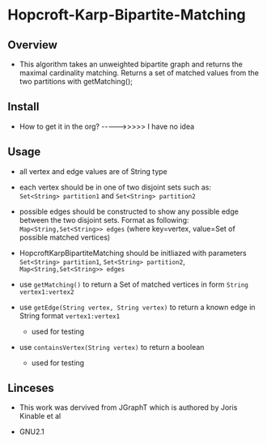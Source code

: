 # Hopcroft-Karp-Bipartite-Matching

## Overview

- This algorithm takes an unweighted bipartite graph and returns the maximal cardinality matching. Returns 
a set of matched values from the two partitions with getMatching();

## Install

- How to get it in the org? ----->>>>> I have no idea

## Usage
- all vertex and edge values are of String type

- each vertex should be in one of two disjoint sets such as:  
`Set<String> partition1` and `Set<String> partition2`

- possible edges should be constructed to show any possible edge between the two disjoint sets. Format as following:
`Map<String,Set<String>> edges` (where key=vertex, value=Set of possible matched vertices)

- HopcroftKarpBipartiteMatching should be initliazed with parameters `Set<String> partition1`, `Set<String> partition2`, `Map<String,Set<String>> edges`

- use `getMatching()` to return a Set of matched vertices in form `String vertex1:vertex2`

- use `getEdge(String vertex, String vertex)` to return a known edge in String format `vertex1:vertex1`
    - used for testing
- use `containsVertex(String vertex)` to return a boolean
    - used for testing
## Linceses

- This work was dervived from JGraphT which is authored by Joris Kinable et al

- GNU2.1